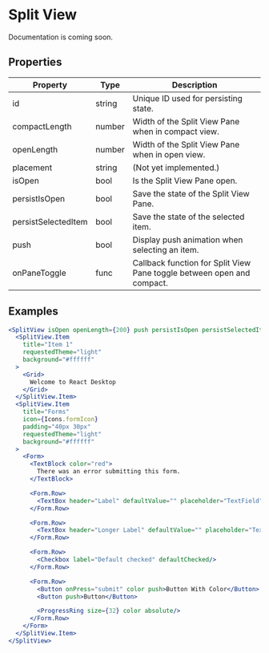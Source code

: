 # Split View

Documentation is coming soon.

<a id="demo-splitview"></a>

## Properties

| Property            | Type          | Description                                                            |
| ------------------- | ------------- | ---------------------------------------------------------------------- |
| id                  | string        | Unique ID used for persisting state.                                   |
| compactLength       | number        | Width of the Split View Pane when in compact view.                     |
| openLength          | number        | Width of the Split View Pane when in open view.                        |
| placement           | string        | (Not yet implemented.)                                                 |
| isOpen              | bool          | Is the Split View Pane open.                                           |
| persistIsOpen       | bool          | Save the state of the Split View Pane.                                 |
| persistSelectedItem | bool          | Save the state of the selected item.                                   |
| push                | bool          | Display push animation when selecting an item.                         |
| onPaneToggle        | func          | Callback function for Split View Pane toggle between open and compact. |

## Examples

```jsx
<SplitView isOpen openLength={200} push persistIsOpen persistSelectedItem>
  <SplitView.Item
    title="Item 1"
    requestedTheme="light"
    background="#ffffff"
  >
    <Grid>
      Welcome to React Desktop
    </Grid>
  </SplitView.Item>
  <SplitView.Item
    title="Forms"
    icon={Icons.formIcon}
    padding="40px 30px"
    requestedTheme="light"
    background="#ffffff"
  >
    <Form>
      <TextBlock color="red">
        There was an error submitting this form.
      </TextBlock>

      <Form.Row>
        <TextBox header="Label" defaultValue="" placeholder="TextField" style={{width: '400px'}}/>
      </Form.Row>

      <Form.Row>
        <TextBox header="Longer Label" defaultValue="" placeholder="TextField" style={{width: '400px'}}/>
      </Form.Row>

      <Form.Row>
        <Checkbox label="Default checked" defaultChecked/>
      </Form.Row>

      <Form.Row>
        <Button onPress="submit" color push>Button With Color</Button>
        <Button push>Button</Button>

        <ProgressRing size={32} color absolute/>
      </Form.Row>
    </Form>
  </SplitView.Item>
</SplitView>
```

